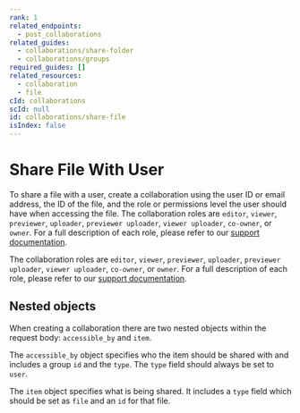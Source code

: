 ```yaml
---
rank: 1
related_endpoints:
  - post_collaborations
related_guides:
  - collaborations/share-folder
  - collaborations/groups
required_guides: []
related_resources:
  - collaboration
  - file
cId: collaborations
scId: null
id: collaborations/share-file
isIndex: false
---
```

# Share File With User

To share a file with a user, create a collaboration using the user ID or email address, the ID of the file, and the role or permissions level the user should have when accessing the file. The collaboration roles are `editor`, `viewer`, `previewer`, `uploader`, `previewer uploader`, `viewer uploader`, `co-owner`, or `owner`. For a full description of each role, please refer to our [support documentation][support documentation].

<Samples id="post_collaborations">

</Samples>

<Message>

The collaboration roles are `editor`, `viewer`, `previewer`, `uploader`, `previewer uploader`, `viewer uploader`, `co-owner`, or `owner`. For a full description of each role, please refer to our [support documentation][support documentation].

</Message>

## Nested objects

When creating a collaboration there are two nested objects within the request body: `accessible_by` and `item`.

The `accessible_by` object specifies who the item should be shared with and includes a group `id` and the `type`. The `type` field should always be set to `user`.

The `item` object specifies what is being shared. It includes a `type` field which should be set as `file` and an `id` for that file.

[support documentation]: https://community.box.com/t5/Collaborate-By-Inviting-Others/Understanding-Collaborator-Permission-Levels/ta-p/144
